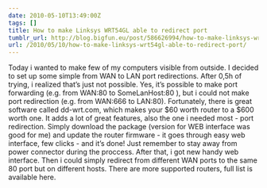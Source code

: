 ```yaml
---
date: 2010-05-10T13:49:00Z
tags: []
title: How to make Linksys WRT54GL able to redirect port
tumblr_url: http://blog.bigfun.eu/post/586626994/how-to-make-linksys-wrt54gl-able-to-redirect-port
url: /2010/05/10/how-to-make-linksys-wrt54gl-able-to-redirect-port/
---
```


Today i wanted to make few of my computers visible from outside. I decided to set up some simple from WAN to LAN port redirections. After 0,5h of trying, i realized that’s just not possible. Yes, it’s possible to make port forwarding (e.g. from WAN:80 to SomeLanHost:80 ), but i could not make port redirection (e.g. from WAN:666 to LAN:80).
Fortunately, there is great software called dd-wrt.com, which makes your $60 worth router to a $600 worth one. It adds a lot of great features, also the one i needed most - port redirection. Simply download the package (version for WEB interface was good for me) and update the router firmware - it goes through easy web interface, few clicks - and it’s done! Just remember to stay away from power connector during the proccess.
After that, i got new handy web interface. Then i could simply redirect from different WAN ports to the same 80 port but on different hosts.
There are more supported routers, full list is available here.
